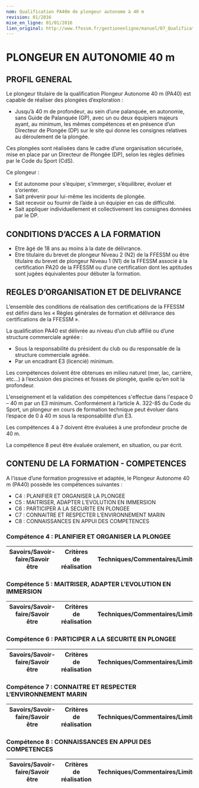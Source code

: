```yaml
---
nom: Qualification PA40m de plongeur autonome à 40 m
revision: 01/2016
mise_en_ligne: 01/01/2016
lien_original: http://www.ffessm.fr/gestionenligne/manuel/07_Qualification_PE40m.pdf
---
```


# PLONGEUR EN AUTONOMIE 40 m

## PROFIL GENERAL

Le plongeur titulaire de la qualification Plongeur Autonome 40 m (PA40) est capable de réaliser des plongées d’exploration :
- Jusqu’à 40 m de profondeur, au sein d’une palanquée, en autonomie, sans Guide de Palanquée (GP), avec un ou deux équipiers majeurs ayant, au minimum, les mêmes compétences et en présence d’un Directeur de Plongée (DP) sur le site qui donne les consignes relatives au déroulement de la plongée.

Ces plongées sont réalisées dans le cadre d’une organisation sécurisée, mise en place par un Directeur de Plongée (DP), selon les règles définies par le Code du Sport (CdS).

Ce plongeur :
- Est autonome pour s’équiper, s’immerger, s’équilibrer, évoluer et s’orienter.
- Sait prévenir pour lui-même les incidents de plongée.
- Sait recevoir ou fournir de l’aide à un équipier en cas de difficulté.
- Sait appliquer individuellement et collectivement les consignes données par le DP.

## CONDITIONS D’ACCES A LA FORMATION

- Etre âgé de 18 ans au moins à la date de délivrance.
- Etre titulaire du brevet de plongeur Niveau 2 (N2) de la FFESSM ou être titulaire du brevet de plongeur Niveau 1 (N1) de la FFESSM associé à la certification PA20 de la FFESSM ou d’une certification dont les aptitudes sont jugées équivalentes pour débuter la formation.

## REGLES D’ORGANISATION ET DE DELIVRANCE

L’ensemble des conditions de réalisation des certifications de la FFESSM est défini dans les « Règles générales de formation et délivrance des certifications de la FFESSM ».

La qualification PA40 est délivrée au niveau d’un club affilié ou d’une structure commerciale agréée :
- Sous la responsabilité du président du club ou du responsable de la structure commerciale agréée.
- Par un encadrant E3 (licencié) minimum.

Les compétences doivent être obtenues en milieu naturel (mer, lac, carrière, etc...) à l’exclusion des piscines et fosses de plongée, quelle qu’en soit la profondeur.

L'enseignement et la validation des compétences s'effectue dans l'espace 0 – 40 m par un E3 minimum. Conformément à l’article A. 322-85 du Code du Sport, un plongeur en cours de formation technique peut évoluer dans l’espace de 0 à 40 m sous la responsabilité d’un E3.

Les compétences 4 à 7 doivent être évaluées à une profondeur proche de 40 m.

La compétence 8 peut être évaluée oralement, en situation, ou par écrit.

## CONTENU DE LA FORMATION - COMPETENCES

A l’issue d’une formation progressive et adaptée, le Plongeur Autonome 40 m (PA40) possède les compétences suivantes :
- C4 : PLANIFIER ET ORGANISER LA PLONGEE
- C5 : MAITRISER, ADAPTER L’EVOLUTION EN IMMERSION
- C6 : PARTICIPER A LA SECURITE EN PLONGEE
- C7 : CONNAITRE ET RESPECTER L’ENVIRONNEMENT MARIN
- C8 : CONNAISSANCES EN APPUI DES COMPETENCES

### Compétence 4 : PLANIFIER ET ORGANISER LA PLONGEE

**Savoirs/Savoir-faire/Savoir être** | **Critères de réalisation** | **Techniques/Commentaires/Limites**
---|---|---

### Compétence 5 : MAITRISER, ADAPTER L’EVOLUTION EN IMMERSION

**Savoirs/Savoir-faire/Savoir être** | **Critères de réalisation** | **Techniques/Commentaires/Limites**
---|---|---

### Compétence 6 : PARTICIPER A LA SECURITE EN PLONGEE

**Savoirs/Savoir-faire/Savoir être** | **Critères de réalisation** | **Techniques/Commentaires/Limites**
---|---|---

### Compétence 7 : CONNAITRE ET RESPECTER L’ENVIRONNEMENT MARIN

**Savoirs/Savoir-faire/Savoir être** | **Critères de réalisation** | **Techniques/Commentaires/Limites**
---|---|---

### Compétence 8 : CONNAISSANCES EN APPUI DES COMPETENCES

**Savoirs/Savoir-faire/Savoir être** | **Critères de réalisation** | **Techniques/Commentaires/Limites**
---|---|---
